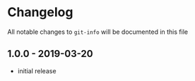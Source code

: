 # Changelog

All notable changes to `git-info` will be documented in this file

## 1.0.0 - 2019-03-20

- initial release

